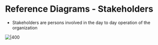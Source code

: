 # Reference Diagrams - Stakeholders

- Stakeholders are persons involved in the day to day operation of the organization

 ![|400](https://remnote-user-data.s3.amazonaws.com/KQ0zxReKU-h4yOn1K-EkwrbI9D3Wal0fLBbKBgWexPCkkC4QfvWEljOAj9cz0mdTODS21XgvznnSkbKPZJy4GTy6IGMRn_0V7HO2GgFDmbMOWATScYAmeL3ha4gliTuf.png)
